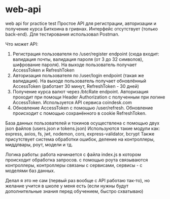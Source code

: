 # web-api
web api for practice test 
Простое API для регистрации, авторизации и получение курса Биткоина в гривнах. Интерфейс отсутствует (только back-end). Для тестирования использовал Postman.

Что может API:
1. Регистрация пользователя по /user/register endpoint (сюда входит: валидация почты, валидация пароля (от 3 до 32 символов), шифрование пароля). На выходе пользователь получает AccessToken и RefreshToken
2. Авторизация пользователя по /user/login endpoint (такая же валидация). На выходе пользователь получает обновлённый AccessToken (работает 30 минут, RefreshToken - 30 дней)
3. Получение курса валют через /btcRate endpoint. Авторизация проходит при помощи Header Authorization с полученным при логине AccessToken. Используется API сервиса coindesk.com
4. Обновление AccessToken с помощью /user/refresh. Обновление происходит с помощью сохранённого в cookie RefreshToken.

База данных пользователей и токинов осуществлена с помощью двух json файлов (users.json и tokens.json)
Используются такие модули как: express, axios, fs, jwt, nodemon, cors, express-validator, bcrypt
Также присутствует система обработки ошибок, деление на контроллеры, миддлвары, роут, модели и тд.

Логика работы: работа начинается с файла index.js в котором происходит обработка запросов. с помощью роута связываются контроллеры, контроллеры связаны с сервисами, сервисы - с моделями баз данных.

Делал я это не сам (первый раз вообще с API работаю так-то), но желание учится в школе у меня есть (если нужны будут дополнительные знания перед обучением, быстро схватываю)
